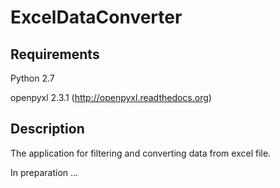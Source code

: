 ExcelDataConverter
==================


Requirements
------------
Python 2.7

openpyxl 2.3.1 (http://openpyxl.readthedocs.org)


Description
-----------

The application for filtering and converting data from excel file.


In preparation ...